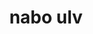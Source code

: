 ---
title: "nabo ulv"
description: "nabo ulv"
layout: shop
keywords:
  - 美食競賽
  - 台灣美食
  - 美食精選
datePublished: "2025-06-30"
dateModified: "2025-07-05"
city: "台北市"
district: "大安區"
address: "台北市大安區敦化南路一段160巷18號"
phone: "0287710828"
geo: "25.04350617482437, 121.5476475299198"
google_map: "https://maps.app.goo.gl/PrDH2vAcV7WitEFC8"
footinder: "https://footinder.com.tw/%E5%8F%B0%E5%8C%97%E5%B8%82%E5%A4%A7%E5%AE%89%E5%8D%80/362128/"
official: "https://www.ulvtaipei.com/"
award:
  - name: "500盤"
    year: "2024"
    entries:
      - dishes:
          - "烤鴨，煙燻麵疙瘩，西梅李醬"
          - "蒜頭辣椒麵"

---